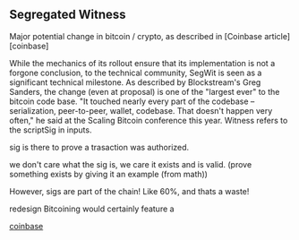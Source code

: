 ## Segregated Witness 

Major potential change in bitcoin / crypto, as described in [Coinbase article][coinbase]

While the mechanics of its rollout ensure that its implementation is not a forgone conclusion, to the technical community, SegWit is seen as a significant technical milestone. As described by Blockstream's Greg Sanders, the change (even at proposal) is one of the "largest ever" to the bitcoin code base. "It touched nearly every part of the codebase – serialization, peer-to-peer, wallet, codebase. That doesn't happen very often," he said at the Scaling Bitcoin conference this year. 
Witness refers to the scriptSig in inputs.

sig is there to prove a trasaction was authorized.

we don't care what the sig is, we care it exists and is valid. (prove something exists by giving it an example (from math))

However, sigs are part of the chain!  Like 60%, and thats a waste! 

redesign Bitcoining would certainly feature a 

[coinbase](www.coindesk.com/why-arent-bitcoin-businesses-talking-segwit-protocol-upgrade/)